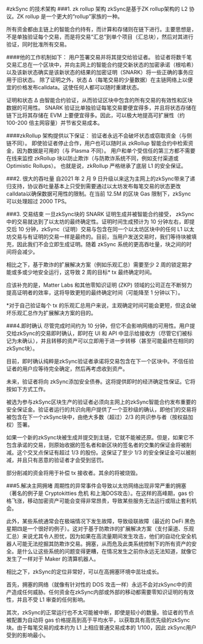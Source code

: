 #zkSync 的技术架构
###1. zk rollup 架构
zkSync是基于ZK rollup架构的 L2 协议。ZK rollup 是一个更大的“rollup”家族的一种。

所有资金都由主链上的智能合约持有，而计算和存储则在链下进行。主要思想是，不是单独验证每个交易，而是将交易“汇总”到单个项目（汇总块），然后对其进行验证，同时批准所有交易。

####他的工作机制如下：
用户签署交易并将其提交给验证者。
验证者将数千笔交易汇总在一个区块中，并向主网上的智能合约提交新状态的加密承诺（根哈希）以及该新状态确实是该新状态的结果的加密证明（SNARK）将一些正确的事务应用于旧状态。
除了证明之外，状态 ∆（每笔交易的少量数据）在主链网络上以便宜的价格发布calldata。这使任何人都可以随时重建状态。

证明和状态 ∆ 由智能合约验证，从而验证区块中包含的所有交易的有效性和区块数据的可用性。
SNARK 验证比单独验证每笔交易要便宜得多，并且将状态存储在链下比将其存储在 EVM 上要便宜得多。因此，可以极大地提高可扩展性（约 100-200 倍主网容量）并节省交易成本。

####zkRollup 架构提供以下保证：
验证者永远不会破坏状态或窃取资金（与侧链不同）。
即使验证者停止合作，用户也可以随时从 zkRollup 智能合约中检索资金，因为数据是可用的（与 Plasma 不同）。
用户和单个受信任的第三方都不需要在线来监控 zkRollup 块以防止欺诈（与防欺诈系统不同，例如支付渠道或 Optimistic Rollups）。
也就是说，zkRollup 严格继承了底层 L1 的安全保证。

###2. 很大的吞吐量
自2021 年 2 月 9 日升级以来这为主网上的zkSync带来了递归支持，协议吞吐量基本上只受到需要通过以太坊发布每笔交易的状态更改calldata以确保数据可用性的限制。在当前 12.5M 的区块 Gas 限制下，zkSync 可以处理超过 2000 TPS。

###3. 交易结束
一旦zkSync块的 SNARK 证明生成并被智能合约接受， zkSync 中的交易就达到了以太坊的最终确定性。证明时间生成预计为 10 分钟左右，即提交后 10 分钟，zkSync（证明）交易与包含在同一个以太坊区块中的任何 L1 以太坊交易与有证明的交易一样是最终的。目前，当用户发送交易时，我们等待块被填充，因此我们不会立即生成证明。随着 zkSync 系统的更高吞吐量，块之间的时间将会减少。

相比之下，基于欺诈的扩展解决方案（例如乐观汇总）需要至少 2 周的锁定期才能或多或少地安全运行，这导致 2 周的目标* tx 最终确定时间。

应该补充的是，Matter Labs 和其他零知识证明 (ZKP) 领域的公司正在不断努力提高证明者的效率，这将导致更短的最终确定时间（可能降至 1 分钟以下）。

*对于自己验证每个 tx 的乐观汇总用户来说，主观确定时间可能会更短，但这会破坏乐观汇总作为扩展解决方案的目的。

###4.即时确认
尽管完成时间约为 10 分钟，但它不会影响网络的可用性。用户提交给zkSync的交易即时确认，即时在 UI 和 API 中显示给接收方（尽管它们被标记为未确认），并且转移的资产可以立即用于进一步转移（甚至可能最终在相同的 zkSync块）。

目前，即时确认纯粹是zkSync验证者承诺将交易包含在下一个区块中。不信任验证者的用户应等待完全确定，然后再考虑收到资产。

未来，验证者将向 zkSync添加安全债券。这将提供即时的经济确定性保证。它将按如下方式工作。

被选为参与zkSync区块生产的验证者必须向主网上的zkSync智能合约发布重要的安全保证金。验证者运行的共识向用户提供了一个亚秒级的确认，即他们的交易将被包含在下一个zkSync块中，由绝大多数（超过）2/3 的共识参与者（按权益加权）签署。

如果一个新的zkSync块被生成并提交到主链，它就不能被还原。但是，如果它不包含承诺的交易，则原始收据的签名者和新区块的签名者的交集的保证金将被削减。这个交叉点保证有超过 1/3 的股份。这保证了至少 1/3 的安全保证金可以被削减，并且只有恶意的验证者才会受到惩罚。

部分削减的资金将用于补偿 tx 接收者。其余的将被烧毁。

###5.解决主网拥堵
周期性的异常事件会导致以太坊网络出现非常严重的拥塞（著名的例子是 Cryptokitties 危机 和上海DOS攻击）。在这样的高峰期，gas 价格飞涨，移动加密资产可能会变得非常昂贵，导致某些服务无法运行或阻止套利机会。

此外，某些系统通常会在极端情况下发生故障，导致级联故障（最近的 DeFi 黑色星期四是一个很好的例子）。这对于基于防欺诈的扩展解决方案（支付渠道、乐观汇总）来说尤其令人担忧，因为如果在高流量期间发生攻击，他们的自动化安全机器人可能无法挖掘其防欺诈交易。拥塞，从而危及此类系统控制下的所有资产的安全。是什么让这些系统的问题变得更糟，在情况发生之前你永远无法知道，就像它发生了一样对于 Maker 的清算机器人。

相比之下，zkSync的定位非常好，可以在高拥塞环境中茁壮成长。

首先，拥塞的网络（就像有针对性的 DOS 攻击一样）永远不会对zkSync中的资产造成任何威胁。任何资金在zkSync内部或外部的移动都需要零知识证明的有效性，并且不受 L1 审查的任何影响。

其次，zkSync的正常运行也不太可能被中断，即使是较小的数量。验证者的节点被配置为自动将 gas 价格提高到高于平均水平，以获取具有高优先级的zkSync块。由于每笔交易的成本约为 L1 上相应普通交易成本的 1/100，因此 zkSync用户受到的影响最小。